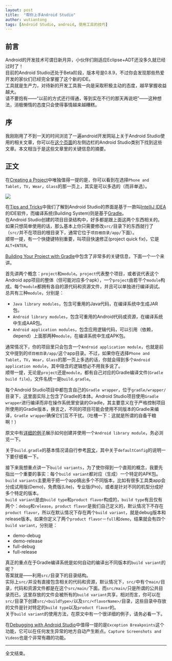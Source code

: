 ```yaml
---
layout: post
title:  "帮你上手Android Studio"
author: wutiantong
tags: [Android Studio, android, 使用工具的技巧]
---
```


## 前言

Android的开发技术可谓日新月异，小伙伴们刚适应Eclipse+ADT还没多久就已经过时了！  
目前的Android Studio还处于Beta阶段，版本号是0.8.9，不过你会发现那些热爱开发的家伙们已经完全掌握了这个新的IDE。  
工具就是生产力，对待新的开发工具我一向是采取积极主动的态度，越早掌握收益越大。  
请不要抱有——“以前的方式还行得通，等到实在不行的那天再说吧”——这种想法，消极懒惰的态度只会使得事情越来越糟糕。

## 序

我刚刚用了不到一天的时间浏览了一遍android开发网站上关于Android Studio使用的相关文章，你可以在[这个页面](http://developer.android.com/sdk/installing/studio.html)的左侧边栏的Android Studio类别下找到这些文章。本文相当于是这些文章里的关键信息的摘要。

## 正文

在[Creating a Project](http://developer.android.com/sdk/installing/create-project.html)中唯独值得一提的是，你可以看到在选择`Phone and Tablet`，`TV`，`Wear`，`Glass`的那一页上，其实是可以多选的（而非单选）。

![](http://developer.android.com/images/tools/wizard3.png)

在[Tips and Tricks](http://developer.android.com/sdk/installing/studio-tips.html)中我们了解到Android Studio的界面是基于一款叫[IntelliJ IDEA](http://www.jetbrains.com/idea/index.html)的IDE软件，而编译系统(Building System)则是基于[Gradle](http://tools.android.com/tech-docs/new-build-system/user-guide)。  
在Android Studio创建的项目目录结构中，好多都是跟上面这两个东西相关的。如果只想简单使用的话，那么基本上你只需要修改`src/`目录下的东西就行了（`src/`并不在项目的根目录下，通常它位于`项目根目录/app/`下面）。  
顺带一提，有一个快捷键特别重要，叫项目快速修正(project quick fix)，它是`ALT+ENTER`。

[Building Your Project with Gradle](http://developer.android.com/sdk/installing/studio-build.html)中包含了非常多的关键信息，下面一个一个来讲。

首先讲两个概念：`project`和`module`。`project`代表整个项目，或者说代表这个Android app项目的整体（但可能对应多个apk），一个`project`由若干个`module`构成。每个`module`都拥有各自的源代码和资源文件，并且可以单独进行编译调试。总共有三种`module`，分别是：

- `Java library modules`，包含可重用的Java代码，在编译系统中生成JAR包。
- `Android library modules`，包含可重用的Android代码或资源，在编译系统中生成AAR包。
- `Android application modules`，包含应用逻辑代码，可以引用（依赖，depend）上面那两种`module`，在编译系统中生成APK包。

通常情况下，你的项目里只会包含一个`Android application module`，也就是前文中提到的`项目根目录/app/`这个app目录。不过，如果你在选择`Phone and Tablet`，`TV`，`Wear`，`Glass`的那一页上多选的话，你就会得到多个`Android application module`，其中隐含的逻辑想必不用我多说了。  
顺带一提，无论是`project`还是`module`，都有自己对应的Gradle编译文件(`Gradle build file`)，文件名统一是`build.gradle`。

每个Android Studio项目中都包含自己的`Gradle wrapper`，位于`gradle/wrapper/`目录下，这里面实际上包含了Gradle的本体。Android Studio项目使用`Gradle wrapper`进行编译而非在操作系统里安装的Gradle，其主要意义在于严格控制项目所使用的Gradle版本，换言之，不同的项目可能会使用不同版本的Gradle来编译，`Gradle wrapper`确保它们互不干扰。（吐槽一下：这就是所谓的自备干粮啊！）

原文中有[详细的例子](http://developer.android.com/sdk/installing/studio-build.html#creatingBuilding)展示如何创建并使用一个`Android library module`，务必浏览一下。

关于`build.gradle`的基本情况请自行参考[原文](http://developer.android.com/sdk/installing/studio-build.html#configBuild)，其中关于`defaultConfig`的说明一下要仔细看一下。

接下来我想重点讲一下`build variants`，为了使你得到一个直观的概念，我要先指出一个重要的事实：每个`build variant`都对应（生成）一个特定的APK包。`build variants`主要用于把一个app搞出多个不同版本，比如有很多工具类app会分成试用版(Demo)，免费版(Lite)，专业版(Pro)，或者是针对不同的机型分成好多个特定的版本。  
`build variant`是由`build type`和`product flavor`构成的，`build type`有且仅有两个：`debug`和`release`，`product flavor`是我们自己定义的，默认情况下不存在`product flavor`，所以在默认情况下存在两个`build variant`，就是debug版本和release版本。如果你定义了两个`product flavor`－`full`和`demo`，结果就会有四个`build variant`，分别是：

- demo-debug
- demo-release
- full-debug
- full-release

真正的重点在于Gradle编译系统是如何自动的编译出不同版本的`build variant`的呢？  
答案就是——利用`src/`目录下的目录结构。  
实际上`src/`并没有直接包含相关的代码和资源，默认情况下，`src/`中有个`main/`目录，代码和资源文件都是在这个`src/main/`下面。而`src/main/`只是所谓的公共目录而已，这里存放的文件会被所有的`build variant`共享，相对而言，你可以在`src/`目录下创建`src/<buildType>/`以及`src/<flavorName>/`目录，这些目录中存放的文件是针对特定的`build type`以及`product flavor`的。  
关于`build variant`的使用方法，在原文中有一个很详细的例子，请务必看一下。

在[Debugging with Android Studio](http://developer.android.com/sdk/installing/studio-debug.html)中值得一提的是`Exception Breakpoints`这个功能，它可以在任何发生异常的地方自动产生断点。`Capture Screenshots and Videos`也是个非常有趣的功能。

---

全文结束。
